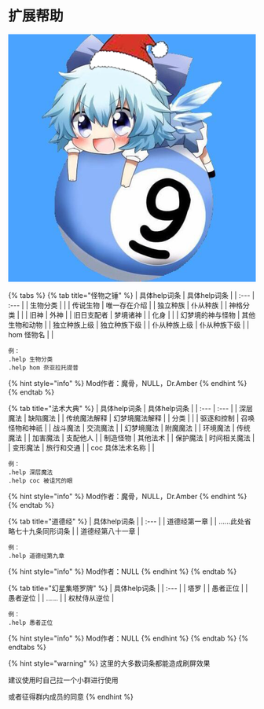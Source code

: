 # 扩展帮助

![](.gitbook/assets/sheng-dan-mao-qi-lou-nuo-.png)

{% tabs %}
{% tab title="怪物之锤" %}
| 具体help词条 | 具体help词条 |
| :--- | :--- |
| 生物分类 |  |
| 传说生物 | 唯一存在介绍 |
| 独立种族 | 仆从种族 |
| 神格分类 |  |
| 旧神 | 外神 |
| 旧日支配者 | 梦境诸神 |
| 化身 |  |
| 幻梦境的神与怪物 | 其他生物和动物 |
| 独立种族上级  | 独立种族下级  |
| 仆从种族上级 | 仆从种族下级 |
| hom 怪物名 |  |

```text
例：
.help 生物分类
.help hom 奈亚拉托提普
```

{% hint style="info" %}
Mod作者：魔骨，NULL，Dr.Amber
{% endhint %}
{% endtab %}

{% tab title="法术大典" %}
| 具体help词条 | 具体help词条 |
| :--- | :--- |
| 深层魔法 | 缺陷魔法 |
| 传统魔法解释 | 幻梦境魔法解释 |
| 分类 |  |
| 驱逐和控制 | 召唤怪物和神祇 |
| 战斗魔法 | 交流魔法 |
| 幻梦境魔法 | 附魔魔法 |
| 环境魔法 | 传统魔法 |
| 加害魔法 | 支配他人 |
| 制造怪物 | 其他法术 |
| 保护魔法 | 时间相关魔法 |
| 变形魔法 | 旅行和交通 |
| coc 具体法术名称 |  |

```text
例：
.help 深层魔法
.help coc 被诅咒的眼
```

{% hint style="info" %}
Mod作者：魔骨，NULL，Dr.Amber
{% endhint %}
{% endtab %}

{% tab title="道德经" %}
| 具体help词条 |
| :--- |
| 道德经第一章 |
| ……此处省略七十九条同形词条 |
| 道德经第八十一章 |

```text
例：
.help 道德经第九章
```

{% hint style="info" %}
Mod作者：NULL
{% endhint %}
{% endtab %}

{% tab title="幻星集塔罗牌" %}
| 具体help词条 |
| :--- |
| 塔罗 |
| 愚者正位 |
| 愚者逆位 |
| …… |
| 权杖侍从逆位 |

```text
例：
.help 愚者正位
```

{% hint style="info" %}
Mod作者：NULL
{% endhint %}
{% endtab %}
{% endtabs %}

{% hint style="warning" %}
这里的大多数词条都能造成刷屏效果

建议使用时自己拉一个小群进行使用

或者征得群内成员的同意
{% endhint %}

